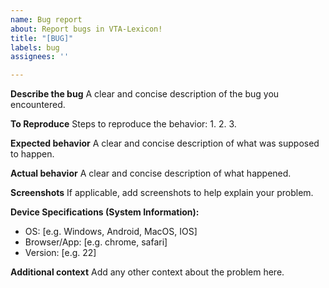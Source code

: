 ```yaml
---
name: Bug report
about: Report bugs in VTA-Lexicon!
title: "[BUG]"
labels: bug
assignees: ''

---
```


**Describe the bug**
A clear and concise description of the bug you encountered.

**To Reproduce**
Steps to reproduce the behavior:
1.
2.
3.

**Expected behavior**
A clear and concise description of what was supposed to happen.

**Actual behavior**
A clear and concise description of what happened.

**Screenshots**
If applicable, add screenshots to help explain your problem.

**Device Specifications (System Information):**
 - OS: [e.g. Windows, Android, MacOS, IOS]
 - Browser/App: [e.g. chrome, safari]
 - Version: [e.g. 22]

**Additional context**
Add any other context about the problem here.
